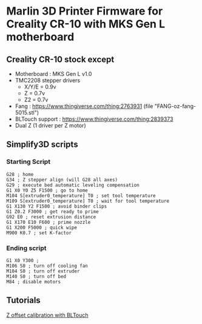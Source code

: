 # Marlin 3D Printer Firmware for Creality CR-10 with MKS Gen L motherboard

## Creality CR-10 stock except
* Motherboard : MKS Gen L v1.0
* TMC2208 stepper drivers
    * X/Y/E = 0.9v
    * Z = 0.7v
    * Z2 = 0.7v
* Fang : https://www.thingiverse.com/thing:2763931 (file "FANG-oz-fang-5015.stl")
* BLTouch support : https://www.thingiverse.com/thing:2839373
* Dual Z (1 driver per Z motor)

## Simplify3D scripts

### Starting Script

```
G28 ; home
G34 ; Z stepper align (will G28 all axes)
G29 ; execute bed automatic leveling compensation
G1 X0 Y0 Z5 F1500 ; go to home
M104 S[extruder0_temperature] T0 ; set tool temperature
M109 S[extruder0_temperature] T0 ; wait for tool temperature
G1 X130 Y2 F1500 ; avoid binder clips
G1 Z0.2 F3000 ; get ready to prime
G92 E0 ; reset extrusion distance
G1 X170 E10 F600 ; prime nozzle
G1 X200 F5000 ; quick wipe
M900 K0.7 ; set K-factor
```

### Ending script

```
G1 X0 Y300 ; 
M106 S0 ; turn off cooling fan
M104 S0 ; turn off extruder
M140 S0 ; turn off bed
M84 ; disable motors
```

## Tutorials
[Z offset calibration with BLTouch](https://youtu.be/y_1Kg45APko)